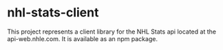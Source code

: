 # nhl-stats-client
This project represents a client library for the NHL Stats api located at the api-web.nhle.com. It is available as an npm package.
